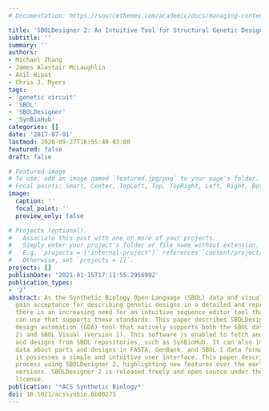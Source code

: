 ```yaml
---
# Documentation: https://sourcethemes.com/academic/docs/managing-content/

title: 'SBOLDesigner 2: An Intuitive Tool for Structural Genetic Design'
subtitle: ''
summary: ''
authors:
- Michael Zhang
- James Alastair McLaughlin
- Anil Wipat
- Chris J. Myers
tags:
- 'genetic circuit'
- 'SBOL'
- 'SBOLDesigner'
- 'SynBioHub'
categories: []
date: '2017-07-01'
lastmod: 2020-09-27T16:55:40-03:00
featured: false
draft: false

# Featured image
# To use, add an image named `featured.jpg/png` to your page's folder.
# Focal points: Smart, Center, TopLeft, Top, TopRight, Left, Right, BottomLeft, Bottom, BottomRight.
image:
  caption: ''
  focal_point: ''
  preview_only: false

# Projects (optional).
#   Associate this post with one or more of your projects.
#   Simply enter your project's folder or file name without extension.
#   E.g. `projects = ["internal-project"]` references `content/project/deep-learning/index.md`.
#   Otherwise, set `projects = []`.
projects: []
publishDate: '2021-01-15T17:11:55.295699Z'
publication_types:
- '2'
abstract: As the Synthetic Biology Open Language (SBOL) data and visual standards
  gain acceptance for describing genetic designs in a detailed and reproducible way,
  there is an increasing need for an intuitive sequence editor tool that biologists
  can use that supports these standards. This paper describes SBOLDesigner 2, a genetic
  design automation (GDA) tool that natively supports both the SBOL data model (Version
  2) and SBOL Visual (Version 1). This software is enabled to fetch and store parts
  and designs from SBOL repositories, such as SynBioHub. It can also import and export
  data about parts and designs in FASTA, GenBank, and SBOL 1 data format. Finally,
  it possesses a simple and intuitive user interface. This paper describes the design
  process using SBOLDesigner 2, highlighting new features over the earlier prototype
  versions. SBOLDesigner 2 is released freely and open source under the Apache 2.0
  license.
publication: '*ACS Synthetic Biology*'
doi: 10.1021/acssynbio.6b00275
---
```

